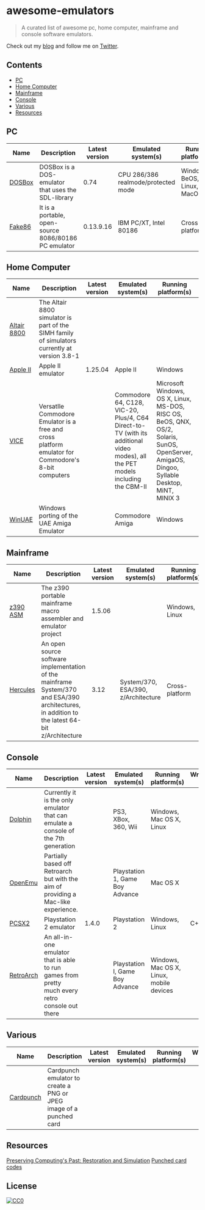 # awesome-emulators

> A curated list of awesome pc, home computer, mainframe and console software emulators.

Check out my [blog](https://www.emmecilab.net) and follow me on [Twitter](https://twitter.com/emmecilab).


## Contents

- [PC](#pc)
- [Home Computer](#homecomputer)
- [Mainframe](#mainframe)
- [Console](#console)
- [Various](#various)
- [Resources](#resources)

## PC

|Name      |Description | Latest version | Emulated system(s) | Running platform(s) | Written in| Licence |Source code|
|-----|------------|----------------|--------------------|--------------------------|----------|----|-----|
[DOSBox](https://www.dosbox.com/)|DOSBox is a DOS-emulator that uses the SDL-library|0.74|CPU 286/386 realmode/protected mode|Windows, BeOS, Linux, MacOS X|C++||[Source](http://source.dosbox.com/dosboxsvn.tgz)|
[Fake86](https://sourceforge.net/projects/fake86/)|It is a portable, open-source 8086/80186 PC emulator|0.13.9.16|IBM PC/XT, Intel 80186|Cross platform|C|GNU GPLv2|[Sourceforge](https://sourceforge.net/p/fake86/code/ci/master/tree/)


## Home Computer

|Name      |Description | Latest version | Emulated system(s) | Running platform(s) | Written in| Licence |Source code|
|-----|------------|----------------|--------------------|--------------------------|----------|----|-----|
[Altair 8800](http://classiccmp.org/cpmarchives/cpm/mirrors/www.schorn.ch/cpm/intro.php)|The Altair 8800 simulator is part of the SIMH family of simulators currently at version 3.8-1|
[Apple II](https://github.com/AppleWin/AppleWin/)|Apple II emulator|1.25.04 |Apple II | Windows|C++|GNU GPL
[VICE](http://vice-emu.sourceforge.net/)|VersatIle Commodore Emulator is a free and cross platform emulator for Commodore's 8-bit computers| |Commodore 64, C128, VIC-20, Plus/4, C64 Direct-to-TV (with its additional video modes),  all the PET models including the CBM-II |Microsoft Windows, OS X, Linux, MS-DOS, RISC OS, BeOS, QNX, OS/2, Solaris, SunOS, OpenServer, AmigaOS, Dingoo, Syllable Desktop, MiNT, MINIX 3|C|GNU GPLv2|
[WinUAE](http://www.winuae.net/)|Windows porting of the UAE Amiga Emulator| |Commodore Amiga| Windows|C++||[GitHub](http://github.com/tonioni/WinUAE)


## Mainframe

|Name      |Description | Latest version | Emulated system(s) | Running platform(s) | Written in| Licence |Source code|
|-----|------------|----------------|--------------------|--------------------------|----------|----|-----|
[z390 ASM](http://www.z390.org/)|The z390 portable mainframe macro assembler and emulator project|1.5.06||Windows, Linux|Java|
[Hercules](http://www.hercules-390.eu/)|An open source software implementation of the mainframe System/370 and ESA/390 architectures, in addition to the latest 64-bit z/Architecture|3.12|System/370, ESA/390, z/Architecture|Cross-platform||QPL|[GitHub](https://github.com/rbowler/spinhawk)|

## Console

|Name      |Description | Latest version | Emulated system(s) | Running platform(s) | Written in| Licence |Source code|
|-----|------------|----------------|--------------------|--------------------------|----------|----|-----|
[Dolphin](https://dolphin-emu.org/)|Currently it is the only emulator that can emulate a console of the 7th generation||PS3, XBox, 360, Wii|Windows, Mac OS X, Linux||
[OpenEmu](http://http://openemu.org/)|Partially based off Retroarch but with the aim of providing a Mac-like experience.||Playstation 1, Game Boy Advance|Mac OS X||
[PCSX2](http://www.libretro.com/)|Playstation 2 emulator|1.4.0|Playstation 2|Windows, Linux|C++|GNU GPL|[Github](https://github.com/PCSX2/pcsx2)
[RetroArch](http://www.libretro.com/)|An all-in-one emulator that is able to run games from pretty much every retro console out there||Playstation I, Game Boy Advance|Windows, Mac OS X, Linux, mobile devices||

## Various

|Name      |Description | Latest version | Emulated system(s) | Running platform(s) | Written in| Licence |Source code|
|-----|------------|----------------|--------------------|--------------------------|----------|----|-----|
[Cardpunch](http://www.kloth.net/services/cardpunch.php)|Cardpunch emulator to create a PNG or JPEG image of a punched card|

## Resources
[Preserving Computing's Past: Restoration and Simulation](http://simh.trailing-edge.com/docs/dtjn02pf.pdf)
[Punched card codes](http://homepage.cs.uiowa.edu/~jones/cards/codes.html)

## License

[![CC0](http://mirrors.creativecommons.org/presskit/buttons/88x31/svg/cc-zero.svg)](https://creativecommons.org/publicdomain/zero/1.0/)

